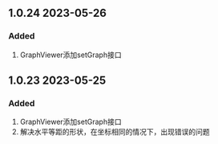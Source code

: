 
## 1.0.24  2023-05-26
### Added  
1. GraphViewer添加setGraph接口 

## 1.0.23  2023-05-25
### Added  
1. GraphViewer添加setGraph接口  
2. 解决水平等距的形状，在坐标相同的情况下，出现错误的问题  



